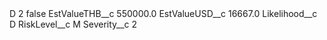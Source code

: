 <?xml version="1.0" encoding="UTF-8"?>
<CustomMetadata xmlns="http://soap.sforce.com/2006/04/metadata" xmlns:xsi="http://www.w3.org/2001/XMLSchema-instance" xmlns:xsd="http://www.w3.org/2001/XMLSchema">
    <label>D 2</label>
    <protected>false</protected>
    <values>
        <field>EstValueTHB__c</field>
        <value xsi:type="xsd:double">550000.0</value>
    </values>
    <values>
        <field>EstValueUSD__c</field>
        <value xsi:type="xsd:double">16667.0</value>
    </values>
    <values>
        <field>Likelihood__c</field>
        <value xsi:type="xsd:string">D</value>
    </values>
    <values>
        <field>RiskLevel__c</field>
        <value xsi:type="xsd:string">M</value>
    </values>
    <values>
        <field>Severity__c</field>
        <value xsi:type="xsd:string">2</value>
    </values>
</CustomMetadata>
